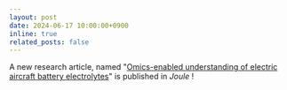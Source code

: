 ```yaml
---
layout: post
date: 2024-06-17 10:00:00+0900
inline: true
related_posts: false
---
```


A new research article, named "[Omics-enabled understanding of electric aircraft battery electrolytes](https://doi.org/10.1016/j.joule.2024.05.013)" is published in _Joule_ !
